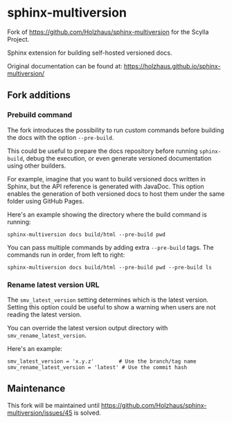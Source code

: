 # sphinx-multiversion

Fork of https://github.com/Holzhaus/sphinx-multiversion for the Scylla Project.

Sphinx extension for building self-hosted versioned docs.

Original documentation can be found at: https://holzhaus.github.io/sphinx-multiversion/

## Fork additions

### Prebuild command

The fork introduces the possibility to run custom commands before building the docs with the option ``--pre-build``.

This could be useful to prepare the docs repository before running ``sphinx-build``, debug the execution, or even generate versioned documentation using other builders.

For example, imagine that you want to build versioned docs written in Sphinx, but the API reference is generated with JavaDoc. This option enables the generation of both versioned docs to host them under the same folder using GitHub Pages.

Here's an example showing the directory where the build command is running:

```
sphinx-multiversion docs build/html --pre-build pwd
```

You can pass multiple commands by adding extra ``--pre-build`` tags. The commands run in order, from left to right:

```
sphinx-multiversion docs build/html --pre-build pwd --pre-build ls
```

### Rename latest version URL

The ``smv_latest_version`` setting determines which is the latest version.
Setting this option could be useful to show a warning when users are not reading the latest version.

You can override the latest version output directory with ``smv_rename_latest_version``.

Here's an example:

```
smv_latest_version = 'x.y.z'        # Use the branch/tag name
smv_rename_latest_version = 'latest' # Use the commit hash
```

## Maintenance

This fork will be maintained until https://github.com/Holzhaus/sphinx-multiversion/issues/45 is solved.
